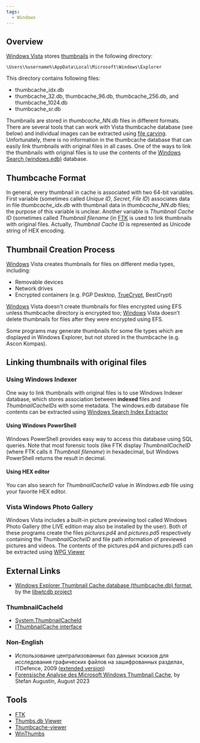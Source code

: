 ```yaml
---
tags:
  - Windows
---
```

## Overview

[Windows Vista](windows_vista.md) stores [thumbnails](thumbnails.md) in the
following directory:

    \Users\%username%\AppData\Local\Microsoft\Windows\Explorer

This directory contains following files:

* thumbcache_idx.db
* thumbcache_32.db, thumbcache_96.db, thumbcache_256.db, and
  thumbcache_1024.db
* thumbcache_sr.db

Thumbnails are stored in *thumbcache_NN.db* files in different formats.
There are several tools that can work with Vista thumbcache database
(see below) and individual images can be extracted using [file
carving](file_carving.md). Unfortunately, there is no
information in the thumbcache database that can easily link thumbnails
with original files in all cases. One of the ways to link the thumbnails
with original files is to use the contents of the [Windows Search
(windows.edb)](windows_desktop_search.md) database.

## Thumbcache Format

In general, every thumbnail in cache is associated with two 64-bit
variables. First variable (sometimes called *Unique ID*, *Secret*, *File
ID*) associates data in file *thumbcache_idx.db* with thumbnail data in
*thumbcache_NN.db* files; the purpose of this variable is unclear.
Another variable is *Thumbnail Cache ID* (sometimes called *Thumbnail
filename* (in [FTK](forensic_toolkit.md) is used to link
thumbnails with original files. Actually, *Thumbnail Cache ID* is
represented as Unicode string of HEX encoding.

## Thumbnail Creation Process

[Windows](windows.md) Vista creates thumbnails for files on
different media types, including:

* Removable devices
* Network drives
* Encrypted containers (e.g. PGP Desktop, [TrueCrypt](truecrypt.md), BestCrypt)

[Windows](windows.md) Vista doesn't create thumbnails for files encrypted using
EFS unless thumbcache directory is encrypted too; [Windows](windows.md) Vista
doesn't delete thumbnails for files after they were encrypted using EFS.

Some programs may generate thumbnails for some file types which are
displayed in Windows Explorer, but not stored in the thumbcache (e.g.
Ascon Kompas).

## Linking thumbnails with original files

### Using Windows Indexer

One way to link thumbnails with original files is to use Windows Indexer
database, which stores association between **indexed** files and
*ThumbnailCacheIDs* with some metadata. The windows.edb database file
contents can be extracted using [Windows Search Index
Extractor](http://www.simplecarver.com/tool.php?toolname=Windows%20Search%20Index%20Extractor)

#### Using Windows PowerShell

Windows PowerShell provides easy way to access this database using SQL queries.
Note that most forensic tools (like FTK display *ThumbnailCacheID*
(where FTK calls it *Thumbnail filename*) in hexadecimal, but Windows PowerShell
returns the result in decimal.

#### Using HEX editor

You can also search for *ThumbnailCacheID* value in *Windows.edb* file
using your favorite HEX editor.

### Vista Windows Photo Gallery

Windows Vista includes a built-in picture previewing tool called Windows
Photo Gallery (the LIVE edition may also be installed by the user). Both
of these programs create the files *pictures.pd4* and *pictures.pd5*
respectively containing the *ThumbnailCacheID* and file path information
of previewed pictures and videos. The contents of the pictures.pd4 and
pictures.pd5 can be extracted using [WPG Viewer](http://www.simplecarver.com/tool.php?toolname=WPG%20Viewer)

## External Links

* [Windows Explorer Thumbnail Cache database (thumbcache.db) format](https://github.com/libyal/libwtcdb/blob/main/documentation/Windows%20Explorer%20Thumbnail%20Cache%20database%20format.asciidoc),
  by the [libwtcdb project](libwtcdb.md)

### ThumbnailCacheId

* [System.ThumbnailCacheId](https://learn.microsoft.com/en-us/windows/win32/properties/props-system-thumbnailcacheid)
* [IThumbnailCache interface](https://learn.microsoft.com/en-us/windows/win32/api/thumbcache/nn-thumbcache-ithumbnailcache)

### Non-English

* Использование централизованных баз данных эскизов для исследования
  графических файлов на зашифрованных разделах, ITDefence, 2009 ([extended version](https://www.securitylab.ru/analytics/370474.php))
* [Forensische Analyse des Microsoft Windows Thumbnail Cache](https://it-forensik.fiw.hs-wismar.de/images/a/a5/BT_SAugustin.pdf),
  by Stefan Augustin, August 2023

## Tools

* [FTK](forensic_toolkit.md)
* [Thumbs.db Viewer](http://www.janusware.com/?page=412,2)
* [Thumbcache-viewer](https://thumbcacheviewer.github.io/)
* [WinThumbs](http://www.simplecarver.com/tool.php?toolname=WinThumbs%20Extractor)
